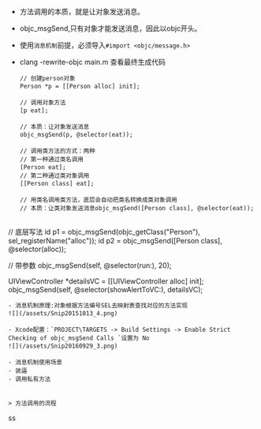 - 方法调用的本质，就是让对象发送消息。
- objc_msgSend,只有对象才能发送消息，因此以objc开头。
- 使用`消息机制`前提，必须导入`#import <objc/message.h>`
- clang -rewrite-objc main.m 查看最终生成代码

  ```objc
  // 创建person对象
  Person *p = [[Person alloc] init];

  // 调用对象方法
  [p eat];
  
  // 本质：让对象发送消息
  objc_msgSend(p, @selector(eat));

  // 调用类方法的方式：两种
  // 第一种通过类名调用
  [Person eat];
  // 第二种通过类对象调用
  [[Person class] eat];

  // 用类名调用类方法，底层会自动把类名转换成类对象调用
  // 本质：让类对象发送消息objc_msgSend([Person class], @selector(eat));
 
 // 底层写法
 id p1 = objc_msgSend(objc_getClass("Person"), sel_registerName("alloc")); 
 id p2 = objc_msgSend([Person class], @selector(alloc));

  // 带参数
  objc_msgSend(self, @selector(run:), 20); 

  UIViewController *detailsVC = [[UIViewController alloc] init];
  objc_msgSend(self, @selector(showAlertToVC:), detailsVC);

  ```
- 消息机制原理:对象根据方法编号SEL去映射表查找对应的方法实现
![](/assets/Snip20151013_4.png)

- Xcode配置：`PROJECT\TARGETS -> Build Settings -> Enable Strict Checking of objc_msgSend Calls `设置为 No
![](/assets/Snip20160929_3.png)

- 消息机制使用场景
 - 装逼
 - 调用私有方法


> 方法调用的流程
  ```
  ss
  ```